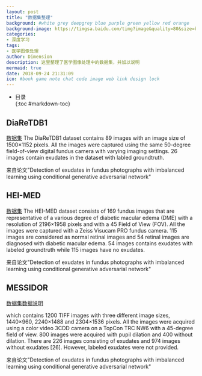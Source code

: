```yaml
---
layout: post
title: "数据集整理"
background: #white grey deepgrey blue purple green yellow red orange
background-image: https://timgsa.baidu.com/timg?image&quality=80&size=b9999_10000&sec=1538400740&di=52964404f251a97b1359ad3feb1656bb&imgtype=jpg&er=1&src=http%3A%2F%2Fc.hiphotos.baidu.com%2Fzhidao%2Fpic%2Fitem%2F8435e5dde71190ef0470b14ccc1b9d16fcfa609d.jpg
categories:
- 深度学习              
tags:
- 医学图像处理
author: Dimension
description: 这里整理了医学图像处理中的数据集，并加以说明
mermaid: true
date: 2018-09-24 21:31:09
ico: #book game note chat code image web link design lock
---
```


* 目录   
{:toc #markdown-toc}

## DiaReTDB1 
[数据集](http://www.it.lut.fi/project/imageret/diaretdb1/)
The DiaReTDB1 dataset contains 89 images with an image size of 1500×1152 pixels. All the images were captured using the same 50-degree field-of-view digital fundus camera with varying imaging settings. 26 images contain exudates in the dataset with labled groundtruth.

来自论文"Detection of exudates in fundus photographs with imbalanced learning using conditional generative adversarial network"

## HEI-MED
[数据集](https://github.com/wsc12358/HEI-MED)
The HEI-MED dataset consists of 169 fundus images that are representative of a various degree of diabetic macular edema (DME) with a resolution of 2196×1958 pixels and with a 45 Field of View (FOV). All the images were captured with a Zeiss Visucam PRO fundus camera. 115 images are considered as normal retinal images and 54 retinal images are diagnosed with diabetic macular edema. 54 images contains exudates with labeled groundtruth while 115 images have no exudates.

来自论文"Detection of exudates in fundus photographs with imbalanced learning using conditional generative adversarial network"

## MESSIDOR
[数据集](http://www.adcis.net/en/Download-Third-Party/Messidor.html)[数据说明](https://github.com/wsc12358/messidor-groundtruth)

which contains 1200 TIFF images with three different image sizes, 1440×960, 2240×1488 and 2304×1536 pixels. All the images were acquired using a color video 3CDD camera on a TopCon TRC NW6 with a 45-degree field of view. 800 images were acquired with pupil dilation and 400 without dilation. There are 226 images consisting of exudates and 974 images without exudates [26]. However, labeled exudates were not provided.

来自论文"Detection of exudates in fundus photographs with imbalanced learning using conditional generative adversarial network"

